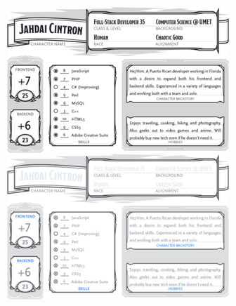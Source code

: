 ![Character Sheet](https://github.com/jahdaic/jahdaic/blob/master/mini-character-sheet-light.png?raw=true#gh-light-mode-only)
![Character Sheet](https://github.com/jahdaic/jahdaic/blob/master/mini-character-sheet-dark.png?raw=true#gh-dark-mode-only)


<!--
**jahdaic/jahdaic** is a ✨ _special_ ✨ repository because its `README.md` (this file) appears on your GitHub profile.

Here are some ideas to get you started:

- 🔭 I’m currently working on ...
- 🌱 I’m currently learning ...
- 👯 I’m looking to collaborate on ...
- 🤔 I’m looking for help with ...
- 💬 Ask me about ...
- 📫 How to reach me: ...
- 😄 Pronouns: ...
- ⚡ Fun fact: ...
-->
